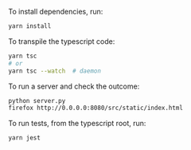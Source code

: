 To install dependencies, run:

```bash
yarn install
```

To transpile the typescript code:

```bash
yarn tsc
# or
yarn tsc --watch  # daemon
```

To run a server and check the outcome:

```bash
python server.py
firefox http://0.0.0.0:8080/src/static/index.html
```

To run tests, from the typescript root, run:

```bash
yarn jest
```
